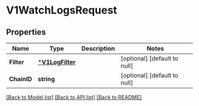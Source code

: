 # V1WatchLogsRequest

## Properties
Name | Type | Description | Notes
------------ | ------------- | ------------- | -------------
**Filter** | [***V1LogFilter**](v1LogFilter.md) |  | [optional] [default to null]
**ChainID** | **string** |  | [optional] [default to null]

[[Back to Model list]](../README.md#documentation-for-models) [[Back to API list]](../README.md#documentation-for-api-endpoints) [[Back to README]](../README.md)

